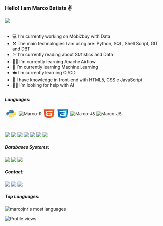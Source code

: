 ### Hello! I am Marco Batista ✌️


<div align="left">
  <a href="https://github.com/marcojnr">
  <img height="180em" src="https://github-readme-stats.vercel.app/api?username=marcojnr&show_icons=true&theme=great-gatsby&include_all_commits=true&count_private=true"/>
</div>

## 
[]()

- 💻 I’m currently working on Mobi2buy with Data
- ⚒️ The main technologies I am using are: Python, SQL, Shell Script, GIT and DBT
- 💹 I’m currently reading about Statistics and Data
- 👨‍💻 I’m currently learning Apache Airflow
- 🤖 I’m currently learning Machine Learning
- ☁️ I’m currently learning CI/CD
- 🌆 I have knowledge in front-end with HTML5, CSS e JavaScript
- 💁‍♂️ I’m looking for help with AI

## 

  
##### Languages:
<div>
  <img align="center" alt="Marco-Python" height="30" width="40" src="https://raw.githubusercontent.com/devicons/devicon/master/icons/python/python-original.svg" >
  <img align="center" alt="Marco-R" height="30" width="40" src="https://cdn.jsdelivr.net/gh/devicons/devicon/icons/r/r-original.svg" />
  <img align="center" alt="Marco-HTML" height="30" width="40" src="https://raw.githubusercontent.com/devicons/devicon/master/icons/html5/html5-original.svg">
  <img align="center" alt="Marco-CSS" height="30" width="40" src="https://raw.githubusercontent.com/devicons/devicon/master/icons/css3/css3-original.svg">
  <img align="center" alt="Marco-JS" height="30" width="40" src="https://cdn.jsdelivr.net/gh/devicons/devicon/icons/javascript/javascript-original.svg" />
  <img align="center" alt="Marco-JS" height="30" width="40" src="https://cdn.jsdelivr.net/gh/devicons/devicon/icons/git/git-original.svg" />
  
  <p>   <br/> 
    
<div>
 <a target="_blank"><img src="https://img.shields.io/badge/Python-3776AB?style=for-the-badge&logo=python&logoColor=white" > </a>
 <a target="_blank"><img src="https://img.shields.io/badge/R-276DC3?style=for-the-badge&logo=r&logoColor=white" > </a>
 <a target="_blank"><img src="https://img.shields.io/badge/HTML5-E34F26?style=for-the-badge&logo=html5&logoColor=white" > </a>
 <a target="_blank"><img src="https://img.shields.io/badge/CSS-239120?&style=for-the-badge&logo=css3&logoColor=white" > </a>
 <a target="_blank"><img src="https://img.shields.io/badge/JavaScript-F7DF1E?style=for-the-badge&logo=javascript&logoColor=black" > </a>
 <a target="_blank"><img src="https://img.shields.io/badge/GIT-E44C30?style=for-the-badge&logo=git&logoColor=white" > </a>
 <a target="_blank"><img src="https://img.shields.io/badge/dbt-FF694B?style=for-the-badge&logo=dbt&logoColor=white" > </a>

</div>
  
##### Databases Systems:
  
 <div>
   <a target="_blank"><img src="https://img.shields.io/badge/Microsoft_SQL_Server-CC2927?style=for-the-badge&logo=microsoft-sql-server&logoColor=white" > </a>
   <a target="_blank"><img src="https://img.shields.io/badge/MySQL-00000F?style=for-the-badge&logo=mysql&logoColor=white" > </a>
   <a target="_blank"><img src="https://img.shields.io/badge/Amazon_AWS-FF9900?style=for-the-badge&logo=amazonaws&logoColor=white" > </a>
 </div>

##### Contact:
 <div>
   <a href="https://www.linkedin.com/in/marco-batista-118828187/" target="_blank"><img src="https://img.shields.io/badge/-LinkedIn-%230077B5?style=for-the-badge&logo=linkedin&logoColor=white" target="_blank"></a> 
   <a href = "mailto:marcojr2435@gmail.com"><img src="https://img.shields.io/badge/Gmail-D14836?style=for-the-badge&logo=gmail&logoColor=white" target="_blank"></a>
   <a href = "mailto:marcojunior98@hotmail.com"><img src="https://img.shields.io/badge/Microsoft_Outlook-0078D4?style=for-the-badge&logo=microsoft-outlook&logoColor=white" target="_blank"></a>
 </div>
  

##### Top Languages:
<img width="260em" src="https://github-readme-stats.vercel.app/api/top-langs/?username=marcojnr&layout=compact&theme=vision-friendly-dark" alt="marcojnr's most languages"/>
</p>

<p align="left"> <img src="https://komarev.com/ghpvc/?username=marcojnr&color=yellow" alt="Profile views" /> </p>

